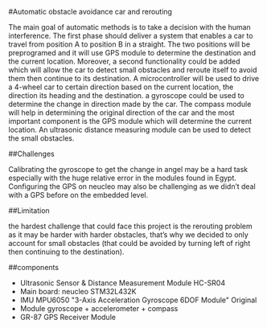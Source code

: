 #Automatic obstacle avoidance car and rerouting

The main goal of automatic methods is to take a decision with the human interference. The first phase should deliver a system that enables a car to travel from position A to position B in a straight. The two positions will be preprogramed and it will use GPS module to determine the destination and the current location. 
Moreover, a second functionality could be added which will allow the car to detect small obstacles and reroute itself to avoid them then continue to its destination. 
A microcontroller will be used to drive a 4-wheel car to certain direction based on the current location, the direction its heading and the destination. a gyroscope could be used to determine the change in direction made by the car. The compass module will help in determining the original direction of the car and the most important component is the GPS module which will determine the current location. An ultrasonic distance measuring module can be used to detect the small obstacles. 

##Challenges 

Calibrating the gyroscope to get the change in angel may be a hard task especially with the huge relative error in the modules found in Egypt. 
Configuring the GPS on neucleo may also be challenging as we didn’t deal with a GPS before on the embedded level.

##Limitation

the hardest challenge that could face this project is the rerouting problem as it may be harder with harder obstacles, that’s why we decided to only account for small obstacles (that could be avoided by turning left of right then continuing to the destination). 

##components

- Ultrasonic Sensor & Distance Measurement Module HC-SR04
- Main board: neucleo STM32L432K
- IMU MPU6050 "3-Axis Acceleration Gyroscope 6DOF Module" Original
- Module gyroscope + accelerometer + compass
- GR-87 GPS Receiver Module 
